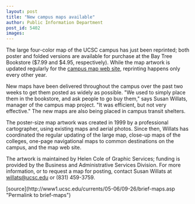 ```yaml
---
layout: post
title: "New campus maps available"
author: Public Information Department
post_id: 5402
images:
---
```


<a name="content" id="content"></a>
<p>
  The large four-color map of the UCSC campus has just been reprinted; both poster and folded versions are available for purchase at the Bay Tree Bookstore ($7.99 and $4.95, respectively). While the map artwork is updated regularly for the <a href="http://maps.ucsc.edu">campus map web site</a>, reprinting happens only every other year.
</p>
<p>
  New maps have been delivered throughout the campus over the past two weeks to get them posted as widely as possible. "We used to simply place them in the bookstore, and ask people to go buy them," says Susan Willats, manager of the campus map project. "It was efficient, but not very effective." The new maps are also being placed in campus transit shelters.
</p>
<p>
  The poster-size map artwork was created in 1999 by a professional cartographer, using existing maps and aerial photos. Since then, Willats has coordinated the regular updating of the large map, close-up maps of the colleges, one-page navigational maps to common destinations on the campus, and the map web site.
</p>
<p>
  The artwork is maintained by Helen Cole of Graphic Services; funding is provided by the Business and Administrative Services Division. For more information, or to request a map for posting, contact Susan Willats at <a href="mailto:willats@ucsc.edu">willats@ucsc.edu</a> or (831) 459-3759.
</p>
[source](http://www1.ucsc.edu/currents/05-06/09-26/brief-maps.asp "Permalink to brief-maps")
